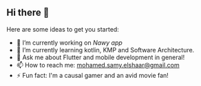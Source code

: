 ## Hi there 👋
<!--
**mohamed-elshaar/mohamed-elshaar** is a ✨ _special_ ✨ repository because its `README.md` (this file) appears on your GitHub profile.
-->


Here are some ideas to get you started:

- 🔭 I’m currently working on *Nawy app*
- 🌱 I’m currently learning kotlin, KMP and Software Architecture.
- 💬 Ask me about Flutter and mobile development in general!
- 📫 How to reach me: mohamed.samy.elshaar@gmail.com
- ⚡ Fun fact: I'm a causal gamer and an avid movie fan!
